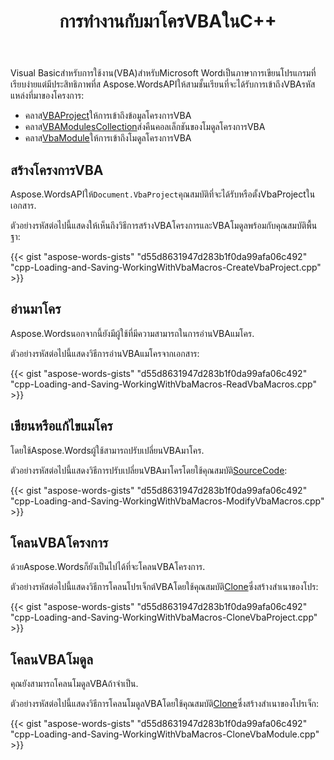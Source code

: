 ﻿---
title: การทำงานกับมาโครVBAในC++
second_title: Aspose.WordsสำหรับC++
articleTitle: การทำงานกับมาโครVBA
linktitle: การทำงานกับมาโครVBA
description: "การทำงานกับเอกสารVBAโครงการโดยใช้C++."
type: docs
weight: 410
url: /th/cpp/working-with-vba-macros/
---

Visual Basicสำหรับการใช้งาน(VBA)สำหรับMicrosoft Wordเป็นภาษาการเขียนโปรแกรมที่เรียบง่ายแต่มีประสิทธิภาพที่ส Aspose.WordsAPIให้สามชั้นเรียนที่จะได้รับการเข้าถึงVBAรหัสแหล่งที่มาของโครงการ:

- คลาส[VBAProject](https://reference.aspose.com/words/cpp/aspose.words.vba/vbaproject/)ให้การเข้าถึงข้อมูลโครงการVBA
- คลาส[VBAModulesCollection](https://reference.aspose.com/words/cpp/aspose.words.vba/vbamodulecollection/)ส่งคืนคอลเล็กชันของโมดูลโครงการVBA
- คลาส[VbaModule](https://reference.aspose.com/words/cpp/aspose.words.vba/vbamodule/)ให้การเข้าถึงโมดูลโครงการVBA

## สร้างโครงการVBA

Aspose.WordsAPIให้`Document.VbaProject`คุณสมบัติที่จะได้รับหรือตั้งVbaProjectในเอกสาร.

ตัวอย่างรหัสต่อไปนี้แสดงให้เห็นถึงวิธีการสร้างVBAโครงการและVBAโมดูลพร้อมกับคุณสมบัติพื้นฐา:

{{< gist "aspose-words-gists" "d55d8631947d283b1f0da99afa06c492" "cpp-Loading-and-Saving-WorkingWithVbaMacros-CreateVbaProject.cpp" >}}

## อ่านมาโคร

Aspose.Wordsนอกจากนี้ยังมีผู้ใช้ที่มีความสามารถในการอ่านVBAแมโคร.

ตัวอย่างรหัสต่อไปนี้แสดงวิธีการอ่านVBAแมโครจากเอกสาร:

{{< gist "aspose-words-gists" "d55d8631947d283b1f0da99afa06c492" "cpp-Loading-and-Saving-WorkingWithVbaMacros-ReadVbaMacros.cpp" >}}

## เขียนหรือแก้ไขแมโคร

โดยใช้Aspose.Wordsผู้ใช้สามารถปรับเปลี่ยนVBAมาโคร.

ตัวอย่างรหัสต่อไปนี้แสดงวิธีการปรับเปลี่ยนVBAมาโครโดยใช้คุณสมบัติ[SourceCode](https://reference.aspose.com/words/cpp/aspose.words.vba/vbamodule/get_sourcecode/):

{{< gist "aspose-words-gists" "d55d8631947d283b1f0da99afa06c492" "cpp-Loading-and-Saving-WorkingWithVbaMacros-ModifyVbaMacros.cpp" >}}

## โคลนVBAโครงการ

ด้วยAspose.Wordsก็ยังเป็นไปได้ที่จะโคลนVBAโครงการ.

ตัวอย่างรหัสต่อไปนี้แสดงวิธีการโคลนโปรเจ็กต์VBAโดยใช้คุณสมบัติ[Clone](https://reference.aspose.com/words/cpp/aspose.words.vba/vbamodule/clone/)ซึ่งสร้างสำเนาของโปร:

{{< gist "aspose-words-gists" "d55d8631947d283b1f0da99afa06c492" "cpp-Loading-and-Saving-WorkingWithVbaMacros-CloneVbaProject.cpp" >}}

## โคลนVBAโมดูล

คุณยังสามารถโคลนโมดูลVBAถ้าจำเป็น.

ตัวอย่างรหัสต่อไปนี้แสดงวิธีการโคลนโมดูลVBAโดยใช้คุณสมบัติ[Clone](https://reference.aspose.com/words/cpp/aspose.words.vba/vbamodule/clone/)ซึ่งสร้างสำเนาของโปรเจ็ก:

{{< gist "aspose-words-gists" "d55d8631947d283b1f0da99afa06c492" "cpp-Loading-and-Saving-WorkingWithVbaMacros-CloneVbaModule.cpp" >}}
